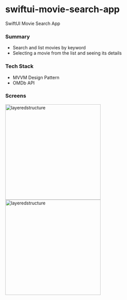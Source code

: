 # swiftui-movie-search-app

SwiftUI Movie Search App

### Summary

- Search and list movies by keyword
- Selecting a movie from the list and seeing its details

### Tech Stack

- MVVM Design Pattern
- OMDb API

### Screens

<img width="300" alt="layeredstructure" src="https://github.com/mehmetozkn/swiftui-movie-search-app/assets/75026832/5209eaaa-040d-43a8-a01e-0afdf2f878b3">

<img width="300" alt="layeredstructure" src="https://github.com/mehmetozkn/swiftui-movie-search-app/assets/75026832/52c7357c-9f73-4360-bf45-e72962a3a869">
